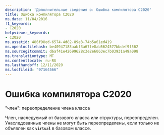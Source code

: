 ```yaml
---
description: 'Дополнительные сведения о: Ошибка компилятора C2020'
title: Ошибка компилятора C2020
ms.date: 11/04/2016
f1_keywords:
- C2020
helpviewer_keywords:
- C2020
ms.assetid: 486f98ed-6574-4d82-89e3-74b5a61ed419
ms.openlocfilehash: be40947183aabf3a67fe8ab5624577bbdef9f562
ms.sourcegitcommit: d6af41e42699628c3e2e6063ec7b03931a49a098
ms.translationtype: MT
ms.contentlocale: ru-RU
ms.lasthandoff: 12/11/2020
ms.locfileid: "97164566"
---
```

# <a name="compiler-error-c2020"></a>Ошибка компилятора C2020

"член": переопределение члена класса

Член, наследуемый от базового класса или структуры, переопределен. Унаследованные члены не могут быть переопределены, если только не объявлен как **`virtual`** в базовом классе.
